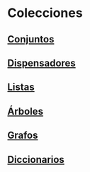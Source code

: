 # Colecciones
## [Conjuntos](d1sets/README.md)
## [Dispensadores](d2dispenser/README.md)
## [Listas](d3lists/README.md)
## [Árboles](d4trees/README.md)
## [Grafos](d5graphs/README.md)
## [Diccionarios](d6maps/README.md)
